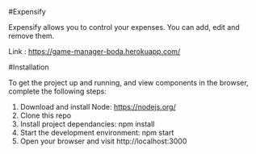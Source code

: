 #Expensify

Expensify allows you to control your expenses. You can add, edit and remove them.

Link : https://game-manager-boda.herokuapp.com/

#Installation

To get the project up and running, and view components in the browser, complete the following steps:

  1. Download and install Node: https://nodejs.org/
  2. Clone this repo
  3. Install project dependancies: npm install
  4. Start the development environment: npm start
  5. Open your browser and visit http://localhost:3000
